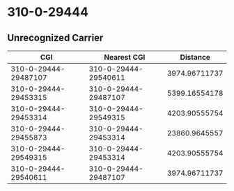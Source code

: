 # 310-0-29444
## Unrecognized Carrier


| CGI | Nearest CGI | Distance |
|-----|-------------|----------|
| 310-0-29444-29487107 | 310-0-29444-29540611 | 3974.96711737 |
| 310-0-29444-29453315 | 310-0-29444-29487107 | 5399.16554178 |
| 310-0-29444-29453314 | 310-0-29444-29549315 | 4203.90555754 |
| 310-0-29444-29455873 | 310-0-29444-29453314 | 23860.9645557 |
| 310-0-29444-29549315 | 310-0-29444-29453314 | 4203.90555754 |
| 310-0-29444-29540611 | 310-0-29444-29487107 | 3974.96711737 |
